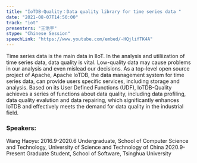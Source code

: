 ```yaml
---
title: "IoTDB-Quality：Data quality library for time series data "
date: "2021-08-07T14:50:00" 
track: "iot"
presenters: "王浩宇"
stype: "Chinese Session"
speechLink: "https://www.youtube.com/embed/-HQjlifTK4A"
---
```

Time series data is the main data in IIoT. In the analysis and utiliization of time series data, data quality is vital. Low-quality data may cause problems in our analysis and even mislead our decisions.
As a top-level open source project of Apache, Apache IoTDB, the data management system for time series data, can provide users specific services, including storage and analysis. Based on its User Defined Functions (UDF), IoTDB-Quality achieves a series of functions about data quality, including data profiling, data quality evalution and data repairing, which significantly enhances IoTDB and effectively meets the demand for data quality in the industrial field.
 ### Speakers: 
 Wang Haoyu: 2016.9-2020.6 Undergraduate, School of Computer Science and Technology, University of Science and Technology of China
2020.9-Present Graduate Student, School of Software, Tsinghua University